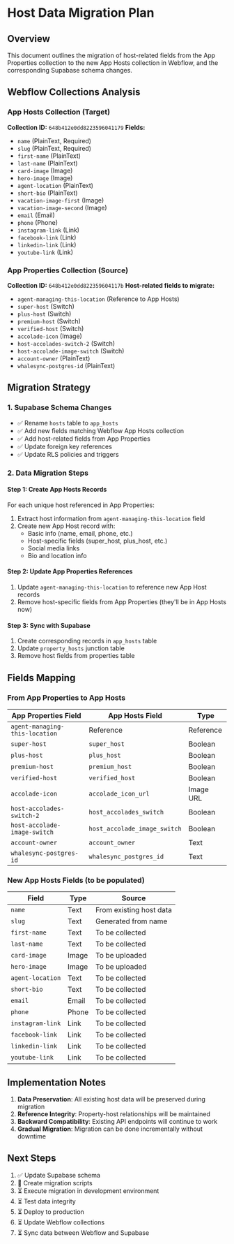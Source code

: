 # Host Data Migration Plan

## Overview
This document outlines the migration of host-related fields from the App Properties collection to the new App Hosts collection in Webflow, and the corresponding Supabase schema changes.

## Webflow Collections Analysis

### App Hosts Collection (Target)
**Collection ID:** `648b412e0dd8223596041179`
**Fields:**
- `name` (PlainText, Required)
- `slug` (PlainText, Required)
- `first-name` (PlainText)
- `last-name` (PlainText)
- `card-image` (Image)
- `hero-image` (Image)
- `agent-location` (PlainText)
- `short-bio` (PlainText)
- `vacation-image-first` (Image)
- `vacation-image-second` (Image)
- `email` (Email)
- `phone` (Phone)
- `instagram-link` (Link)
- `facebook-link` (Link)
- `linkedin-link` (Link)
- `youtube-link` (Link)

### App Properties Collection (Source)
**Collection ID:** `648b412e0dd822359604117b`
**Host-related fields to migrate:**
- `agent-managing-this-location` (Reference to App Hosts)
- `super-host` (Switch)
- `plus-host` (Switch)
- `premium-host` (Switch)
- `verified-host` (Switch)
- `accolade-icon` (Image)
- `host-accolades-switch-2` (Switch)
- `host-accolade-image-switch` (Switch)
- `account-owner` (PlainText)
- `whalesync-postgres-id` (PlainText)

## Migration Strategy

### 1. Supabase Schema Changes
- ✅ Rename `hosts` table to `app_hosts`
- ✅ Add new fields matching Webflow App Hosts collection
- ✅ Add host-related fields from App Properties
- ✅ Update foreign key references
- ✅ Update RLS policies and triggers

### 2. Data Migration Steps

#### Step 1: Create App Hosts Records
For each unique host referenced in App Properties:
1. Extract host information from `agent-managing-this-location` field
2. Create new App Host record with:
   - Basic info (name, email, phone, etc.)
   - Host-specific fields (super_host, plus_host, etc.)
   - Social media links
   - Bio and location info

#### Step 2: Update App Properties References
1. Update `agent-managing-this-location` to reference new App Host records
2. Remove host-specific fields from App Properties (they'll be in App Hosts now)

#### Step 3: Sync with Supabase
1. Create corresponding records in `app_hosts` table
2. Update `property_hosts` junction table
3. Remove host fields from properties table

## Fields Mapping

### From App Properties to App Hosts
| App Properties Field | App Hosts Field | Type |
|---------------------|-----------------|------|
| `agent-managing-this-location` | Reference | Reference |
| `super-host` | `super_host` | Boolean |
| `plus-host` | `plus_host` | Boolean |
| `premium-host` | `premium_host` | Boolean |
| `verified-host` | `verified_host` | Boolean |
| `accolade-icon` | `accolade_icon_url` | Image URL |
| `host-accolades-switch-2` | `host_accolades_switch` | Boolean |
| `host-accolade-image-switch` | `host_accolade_image_switch` | Boolean |
| `account-owner` | `account_owner` | Text |
| `whalesync-postgres-id` | `whalesync_postgres_id` | Text |

### New App Hosts Fields (to be populated)
| Field | Type | Source |
|-------|------|--------|
| `name` | Text | From existing host data |
| `slug` | Text | Generated from name |
| `first-name` | Text | To be collected |
| `last-name` | Text | To be collected |
| `card-image` | Image | To be uploaded |
| `hero-image` | Image | To be uploaded |
| `agent-location` | Text | To be collected |
| `short-bio` | Text | To be collected |
| `email` | Email | To be collected |
| `phone` | Phone | To be collected |
| `instagram-link` | Link | To be collected |
| `facebook-link` | Link | To be collected |
| `linkedin-link` | Link | To be collected |
| `youtube-link` | Link | To be collected |

## Implementation Notes

1. **Data Preservation**: All existing host data will be preserved during migration
2. **Reference Integrity**: Property-host relationships will be maintained
3. **Backward Compatibility**: Existing API endpoints will continue to work
4. **Gradual Migration**: Migration can be done incrementally without downtime

## Next Steps

1. ✅ Update Supabase schema
2. 🔄 Create migration scripts
3. ⏳ Execute migration in development environment
4. ⏳ Test data integrity
5. ⏳ Deploy to production
6. ⏳ Update Webflow collections
7. ⏳ Sync data between Webflow and Supabase

